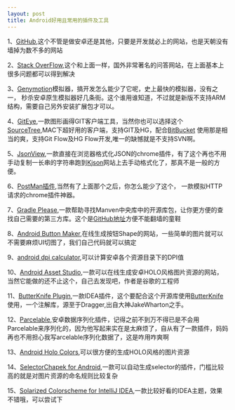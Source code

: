 ```yaml
---
layout: post
title: Android好用且常用的插件及工具
---
```


1、[GitHub](https://github.com/),这个不管是做安卓还是其他，只要是开发就必上的网站，也是天朝没有墙掉为数不多的网站

2、[Stack OverFlow](http://stackoverflow.com/),这个和上面一样，国外非常著名的问答网站，在上面基本上很多问题都可以得到解决

3、[Genymotion](http://www.genymotion.com/)模拟器，搞开发怎么能少了它呢，史上最快的模拟器，没有之一，
秒杀安卓原生模拟器好几条街。这个谁用谁知道，不过就是新版不支持ARM结构，需要自己另外安装扩展包才可以。

4、[GitEye](http://www.collab.net/giteyeapp),一款图形画得GIT客户端工具，当然你也可以选择这个
[SourceTree](http://www.sourcetreeapp.com/),MAC下超好用的客户端，支持GIT及HG，配合[BitBucket](https://bitbucket.org/)
使用那是相当的爽，支持Git Flow及HG Flow开发,唯一的缺憾就是不支持SVN啊。

5、[JsonView](http://jsonview.com/),一款直接在浏览器格式化JSON的chrome插件，有了这个再也不用
手动复制一长串的字符串跑到[Kjson](http://www.kjson.com/jsoneditor/)网站上去手动格式化了，那真不是一般的方便。

6、[PostMan插件](https://chrome.google.com/webstore/detail/postman-rest-client/fdmmgilgnpjigdojojpjoooidkmcomcm),当然有了上面那个之后，你怎么能少了这个，
一款模拟HTTP请求的chrome插件神器。

7、[Gradle Please](http://gradleplease.appspot.com/),一款帮助寻找Manven中央库中的开源库包，让你更方便的查找自己需要的第三方库。这个是[GitHub地址](https://github.com/eveliotc/gradleplease-workflow)方便不能翻墙的童鞋

8、[Android Button Maker](http://angrytools.com/android/button/),在线生成按钮Shape的网站，一些简单的图片就可以不需要麻烦UI切图了，我们自己代码就可以搞定

9、[android dpi calculator](http://coh.io/adpi/),可以计算安卓各个资源目录下的DPI值

10、[Android Asset Studio](http://romannurik.github.io/AndroidAssetStudio/),一款可以在线生成安卓HOLO风格图片资源的网站，
当然它能做的还不止这个，自己去发现吧，作者是谷歌的工程师

11、[ButterKnife Plugin](https://github.com/inmite/android-butterknife-zelezny),一款IDEA插件，这个要配合这个开源库使用[ButterKnife](https://github.com/JakeWharton/butterknife)使用，一个注解库，源至于Dragger,出自大神JakeWharton之手。

12、[Parcelable](https://github.com/mcharmas/android-parcelable-intellij-plugin),安卓数据序列化插件，记得之前不到万不得已是不会用
Parcelable来序列化的，因为他写起来实在是太麻烦了，自从有了一款插件，妈妈再也不用担心我写arcelable序列化数据了，这是咋用咋爽啊

13、[Android Holo Colors](https://github.com/jeromevdl/android-holo-colors-idea-plugin),可以很方便的生成HOLO风格的图片资源

14、[SelectorChapek for Android](https://github.com/inmite/android-selector-chapek),一款可以自动生成selector的插件，门槛比较高的就是对图片资源的命名规则比较复杂

15、[Solarized Colorscheme for IntelliJ IDEA](https://github.com/jkaving/intellij-colors-solarized),一款比较好看的IDEA主题，效果不错哦，可以尝试下